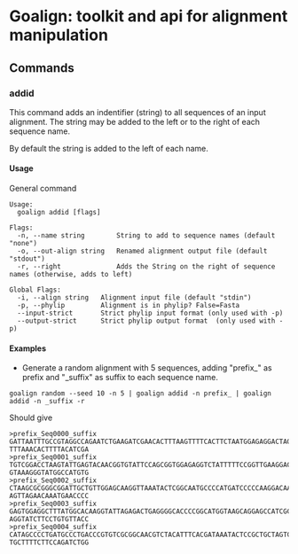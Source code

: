 # Goalign: toolkit and api for alignment manipulation

## Commands

### addid
This command adds an indentifier (string) to all sequences of an input alignment. The string may be added to the left or to the right of each sequence name.

By default the string is added to the left of each name.

#### Usage

General command
```
Usage:
  goalign addid [flags]

Flags:
  -n, --name string        String to add to sequence names (default "none")
  -o, --out-align string   Renamed alignment output file (default "stdout")
  -r, --right              Adds the String on the right of sequence names (otherwise, adds to left)

Global Flags:
  -i, --align string   Alignment input file (default "stdin")
  -p, --phylip         Alignment is in phylip? False=Fasta
  --input-strict       Strict phylip input format (only used with -p)
  --output-strict      Strict phylip output format  (only used with -p)
```

#### Examples

* Generate a random alignment with 5 sequences, adding "prefix_" as prefix and "_suffix" as suffix to each sequence name.

```
goalign random --seed 10 -n 5 | goalign addid -n prefix_ | goalign addid -n _suffix -r
```

Should give

```
>prefix_Seq0000_suffix
GATTAATTTGCCGTAGGCCAGAATCTGAAGATCGAACACTTTAAGTTTTCACTTCTAATGGAGAGGACTAGTTCATACTT
TTTAAACACTTTTACATCGA
>prefix_Seq0001_suffix
TGTCGGACCTAAGTATTGAGTACAACGGTGTATTCCAGCGGTGGAGAGGTCTATTTTTCCGGTTGAAGGACTCTAGAGCT
GTAAAGGGTATGGCCATGTG
>prefix_Seq0002_suffix
CTAAGCGCGGGCGGATTGCTGTTGGAGCAAGGTTAAATACTCGGCAATGCCCCATGATCCCCCAAGGACAATAAGAGCGA
AGTTAGAACAAATGAACCCC
>prefix_Seq0003_suffix
GAGTGGAGGCTTTATGGCACAAGGTATTAGAGACTGAGGGGCACCCCGGCATGGTAAGCAGGAGCCATCGCGAAGGCTTC
AGGTATCTTCCTGTGTTACC
>prefix_Seq0004_suffix
CATAGCCCCTGATGCCCTGACCCGTGTCGCGGCAACGTCTACATTTCACGATAAATACTCCGCTGCTAGTCGGCTCTAGA
TGCTTTTCTTCCAGATCTGG
```
